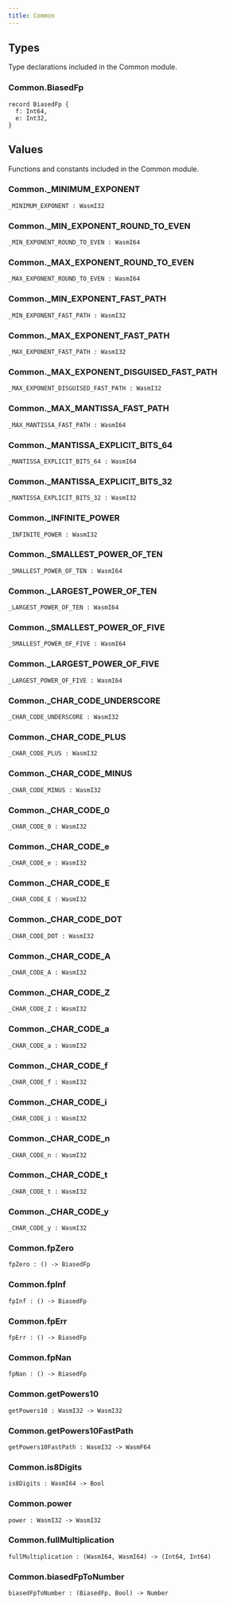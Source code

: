 ```yaml
---
title: Common
---
```


## Types

Type declarations included in the Common module.

### Common.**BiasedFp**

```grain
record BiasedFp {
  f: Int64,
  e: Int32,
}
```

## Values

Functions and constants included in the Common module.

### Common.**_MINIMUM_EXPONENT**

```grain
_MINIMUM_EXPONENT : WasmI32
```

### Common.**_MIN_EXPONENT_ROUND_TO_EVEN**

```grain
_MIN_EXPONENT_ROUND_TO_EVEN : WasmI64
```

### Common.**_MAX_EXPONENT_ROUND_TO_EVEN**

```grain
_MAX_EXPONENT_ROUND_TO_EVEN : WasmI64
```

### Common.**_MIN_EXPONENT_FAST_PATH**

```grain
_MIN_EXPONENT_FAST_PATH : WasmI32
```

### Common.**_MAX_EXPONENT_FAST_PATH**

```grain
_MAX_EXPONENT_FAST_PATH : WasmI32
```

### Common.**_MAX_EXPONENT_DISGUISED_FAST_PATH**

```grain
_MAX_EXPONENT_DISGUISED_FAST_PATH : WasmI32
```

### Common.**_MAX_MANTISSA_FAST_PATH**

```grain
_MAX_MANTISSA_FAST_PATH : WasmI64
```

### Common.**_MANTISSA_EXPLICIT_BITS_64**

```grain
_MANTISSA_EXPLICIT_BITS_64 : WasmI64
```

### Common.**_MANTISSA_EXPLICIT_BITS_32**

```grain
_MANTISSA_EXPLICIT_BITS_32 : WasmI32
```

### Common.**_INFINITE_POWER**

```grain
_INFINITE_POWER : WasmI32
```

### Common.**_SMALLEST_POWER_OF_TEN**

```grain
_SMALLEST_POWER_OF_TEN : WasmI64
```

### Common.**_LARGEST_POWER_OF_TEN**

```grain
_LARGEST_POWER_OF_TEN : WasmI64
```

### Common.**_SMALLEST_POWER_OF_FIVE**

```grain
_SMALLEST_POWER_OF_FIVE : WasmI64
```

### Common.**_LARGEST_POWER_OF_FIVE**

```grain
_LARGEST_POWER_OF_FIVE : WasmI64
```

### Common.**_CHAR_CODE_UNDERSCORE**

```grain
_CHAR_CODE_UNDERSCORE : WasmI32
```

### Common.**_CHAR_CODE_PLUS**

```grain
_CHAR_CODE_PLUS : WasmI32
```

### Common.**_CHAR_CODE_MINUS**

```grain
_CHAR_CODE_MINUS : WasmI32
```

### Common.**_CHAR_CODE_0**

```grain
_CHAR_CODE_0 : WasmI32
```

### Common.**_CHAR_CODE_e**

```grain
_CHAR_CODE_e : WasmI32
```

### Common.**_CHAR_CODE_E**

```grain
_CHAR_CODE_E : WasmI32
```

### Common.**_CHAR_CODE_DOT**

```grain
_CHAR_CODE_DOT : WasmI32
```

### Common.**_CHAR_CODE_A**

```grain
_CHAR_CODE_A : WasmI32
```

### Common.**_CHAR_CODE_Z**

```grain
_CHAR_CODE_Z : WasmI32
```

### Common.**_CHAR_CODE_a**

```grain
_CHAR_CODE_a : WasmI32
```

### Common.**_CHAR_CODE_f**

```grain
_CHAR_CODE_f : WasmI32
```

### Common.**_CHAR_CODE_i**

```grain
_CHAR_CODE_i : WasmI32
```

### Common.**_CHAR_CODE_n**

```grain
_CHAR_CODE_n : WasmI32
```

### Common.**_CHAR_CODE_t**

```grain
_CHAR_CODE_t : WasmI32
```

### Common.**_CHAR_CODE_y**

```grain
_CHAR_CODE_y : WasmI32
```

### Common.**fpZero**

```grain
fpZero : () -> BiasedFp
```

### Common.**fpInf**

```grain
fpInf : () -> BiasedFp
```

### Common.**fpErr**

```grain
fpErr : () -> BiasedFp
```

### Common.**fpNan**

```grain
fpNan : () -> BiasedFp
```

### Common.**getPowers10**

```grain
getPowers10 : WasmI32 -> WasmI32
```

### Common.**getPowers10FastPath**

```grain
getPowers10FastPath : WasmI32 -> WasmF64
```

### Common.**is8Digits**

```grain
is8Digits : WasmI64 -> Bool
```

### Common.**power**

```grain
power : WasmI32 -> WasmI32
```

### Common.**fullMultiplication**

```grain
fullMultiplication : (WasmI64, WasmI64) -> (Int64, Int64)
```

### Common.**biasedFpToNumber**

```grain
biasedFpToNumber : (BiasedFp, Bool) -> Number
```

